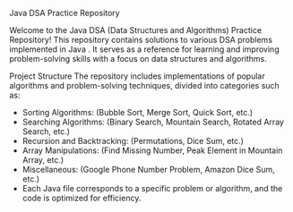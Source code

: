 Java DSA Practice Repository

Welcome to the Java DSA (Data Structures and Algorithms) Practice Repository! This repository contains solutions to various DSA problems implemented in Java .
It serves as a reference for learning and improving problem-solving skills with a focus on data structures and algorithms.

Project Structure
The repository includes implementations of popular algorithms and problem-solving techniques, divided into categories such as:

* Sorting Algorithms: (Bubble Sort, Merge Sort, Quick Sort, etc.)
* Searching Algorithms: (Binary Search, Mountain Search, Rotated Array Search, etc.)
* Recursion and Backtracking: (Permutations, Dice Sum, etc.)
* Array Manipulations: (Find Missing Number, Peak Element in Mountain Array, etc.)
* Miscellaneous: (Google Phone Number Problem, Amazon Dice Sum, etc.)
* Each Java file corresponds to a specific problem or algorithm, and the code is optimized for efficiency.
